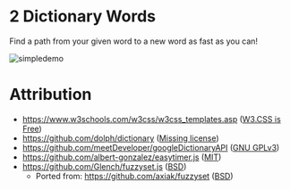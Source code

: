 # 2 Dictionary Words
Find a path from your given word to a new word as fast as you can!

![simpledemo](https://raw.githubusercontent.com/AndrewDiMola/2dictionarywords/master/2dictionarywords.gif)

# Attribution
* https://www.w3schools.com/w3css/w3css_templates.asp ([W3.CSS is Free](https://www.w3schools.com/w3css/))
* https://github.com/dolph/dictionary ([Missing license](https://github.com/dolph/dictionary/issues/1))
* https://github.com/meetDeveloper/googleDictionaryAPI ([GNU GPLv3](https://github.com/meetDeveloper/googleDictionaryAPI/blob/master/LICENSE))
* https://github.com/albert-gonzalez/easytimer.js ([MIT](https://github.com/albert-gonzalez/easytimer.js/blob/master/LICENSE.md))
* https://github.com/Glench/fuzzyset.js ([BSD](https://github.com/Glench/fuzzyset.js#license))
  * Ported from: https://github.com/axiak/fuzzyset ([BSD](https://github.com/axiak/fuzzyset#license))
